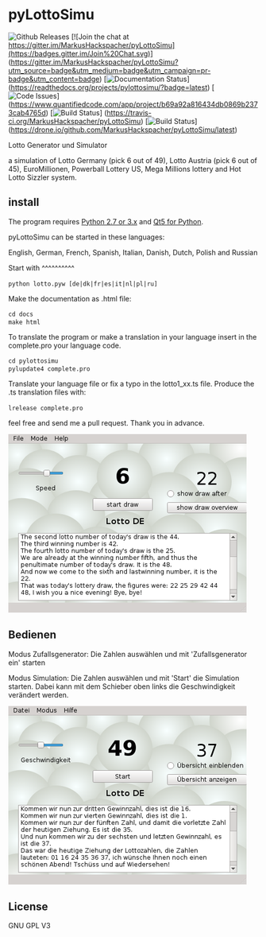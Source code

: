 pyLottoSimu
===========

![Github Releases](https://img.shields.io/github/release/markushackspacher/pylottosimu.svg)
[![Join the chat at https://gitter.im/MarkusHackspacher/pyLottoSimu](https://badges.gitter.im/Join%20Chat.svg)]
(https://gitter.im/MarkusHackspacher/pyLottoSimu?utm_source=badge&utm_medium=badge&utm_campaign=pr-badge&utm_content=badge)
[![Documentation Status](https://readthedocs.org/projects/pylottosimu/badge/?version=latest)]
(https://readthedocs.org/projects/pylottosimu/?badge=latest)
[![Code Issues](https://www.quantifiedcode.com/api/v1/project/b69a92a816434db0869b2373cab4765d/badge.svg)]
(https://www.quantifiedcode.com/app/project/b69a92a816434db0869b2373cab4765d)
[![Build Status](https://travis-ci.org/MarkusHackspacher/pyLottoSimu.svg?branch=master)]
(https://travis-ci.org/MarkusHackspacher/pyLottoSimu)
[![Build Status](https://drone.io/github.com/MarkusHackspacher/pyLottoSimu/status.png)]
(https://drone.io/github.com/MarkusHackspacher/pyLottoSimu/latest)

Lotto Generator und Simulator

a simulation of Lotto Germany (pick 6 out of 49), Lotto Austria (pick 6 out of 45), EuroMillionen,
Powerball Lottery US, Mega Millions lottery and Hot Lotto Sizzler system.

install
-------

The program requires [Python 2.7 or 3.x](http://www.python.org/download/) 
and [Qt5 for Python](http://www.riverbankcomputing.com/software/pyqt/download5).

pyLottoSimu can be started in these languages:

English, German, French, Spanish, Italian, Danish, Dutch, Polish and Russian

Start with
^^^^^^^^^^

`python lotto.pyw [de|dk|fr|es|it|nl|pl|ru]`

Make the documentation as .html file:

```
cd docs
make html
```

To translate the program or make a translation in your language
insert in the complete.pro your language code.


```
cd pylottosimu
pylupdate4 complete.pro
```

Translate your language file or fix a typo in the lotto1_xx.ts file.
Produce the .ts translation files with:

`lrelease complete.pro`

feel free and send me a pull request. Thank you in advance.

![Image](misc/pyLottoSimu_screenshot_en.png "screenshot")

Bedienen
--------

Modus Zufallsgenerator:
Die Zahlen auswählen und mit 'Zufallsgenerator ein' starten

Modus Simulation:
Die Zahlen auswählen und mit 'Start' die Simulation starten.
Dabei kann mit dem Schieber oben links die Geschwindigkeit verändert werden.

![Image](misc/pyLottoSimu_screenshot_de.png "screenshot (german)")

License
-------

GNU GPL V3
